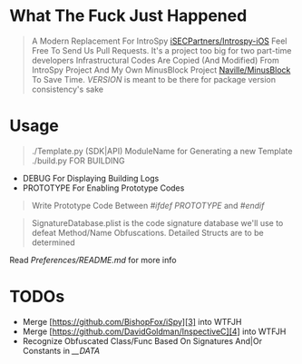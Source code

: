 # What The Fuck Just Happened
> A Modern Replacement For IntroSpy [iSECPartners/Introspy-iOS][1]
> Feel Free To Send Us Pull Requests. It's a project too big for two part-time developers
> Infrastructural Codes Are Copied (And Modified) From IntroSpy Project And My Own MinusBlock Project [Naville/MinusBlock][2] To Save Time.
> *VERSION* is meant to be there for package version consistency's sake

# Usage
> ./Template.py (SDK|API) ModuleName
for Generating a new Template
> ./build.py FOR BUILDING
- DEBUG For Displaying Building Logs
- PROTOTYPE For Enabling Prototype Codes

> Write Prototype Code Between *\#ifdef PROTOTYPE* and *\#endif*

> SignatureDatabase.plist is the code signature database we'll use to defeat Method/Name Obfuscations. Detailed Structs are to be determined

Read *Preferences/README.md* for more info

# TODOs
- Merge [https://github.com/BishopFox/iSpy][3] into WTFJH
- Merge [https://github.com/DavidGoldman/InspectiveC][4] into WTFJH
- Recognize Obfuscated Class/Func Based On Signatures And|Or Constants in *\_\_DATA*

[1]:	https://github.com/iSECPartners/Introspy-iOS
[2]:	https://github.com/Naville/MinusBlock
[3]:	https://github.com/BishopFox/iSpy "iSpy"
[4]:	https://github.com/DavidGoldman/InspectiveC "InspectiveC"